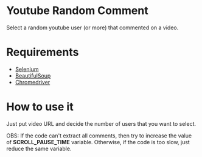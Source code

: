 # Youtube Random Comment
Select a random youtube user (or more) that commented on a video.

# Requirements
* [Selenium](https://selenium-python.readthedocs.io/)
* [BeautifulSoup](https://www.crummy.com/software/BeautifulSoup/bs4/doc/)
* [Chromedriver](https://chromedriver.chromium.org/downloads)

# How to use it
Just put video URL and decide the number of users that you want to select. 

OBS: If the code can't extract all comments, then try to increase the value of **SCROLL_PAUSE_TIME** variable. Otherwise, if the code is too slow, just reduce the same variable. 
